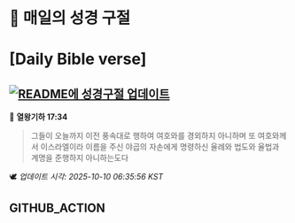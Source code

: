 # 🙏 매일의 성경 구절
# [Daily Bible verse]
## [![README에 성경구절 업데이트](https://github.com/DONGSUKA/first_test/actions/workflows/update-readme-bible.yml/badge.svg)](https://github.com/DONGSUKA/first_test/actions/workflows/update-readme-bible.yml)
<!-- START_BIBLE_VERSE -->
📖 **열왕기하 17:34**
> 그들이 오늘까지 이전 풍속대로 행하여 여호와를 경외하지 아니하며 또 여호와께서 이스라엘이라 이름을 주신 야곱의 자손에게 명령하신 율례와 법도와 율법과 계명을 준행하지 아니하는도다

🕊️ _업데이트 시각: 2025-10-10 06:35:56 KST_
  <!-- END_BIBLE_VERSE -->
## GITHUB_ACTION
